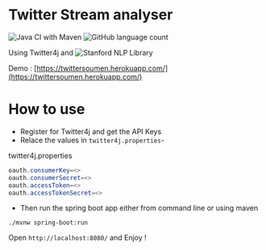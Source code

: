 # Twitter Stream analyser 
![Java CI with Maven](https://github.com/soumencemk/twitterAnalyser/workflows/Java%20CI%20with%20Maven/badge.svg) ![GitHub language count](https://img.shields.io/github/languages/count/soumencemk/twitterAnalyser?style=plastic)

Using Twitter4j and ![Stanford NLP Library](https://stanfordnlp.github.io/)

Demo : [https://twittersoumen.herokuapp.com/](https://twittersoumen.herokuapp.com/)
# How to use
* Register for Twitter4j and get the API Keys
* Relace the values in `twitter4j.properties`-

twitter4j.properties
``` java
oauth.consumerKey=<>
oauth.consumerSecret=<>
oauth.accessToken=<>
oauth.accessTokenSecret=<>
```
* Then run the spring boot app either from command line or using maven 
```shell
./mvnw spring-boot:run
```
Open `http://localhost:8080/` and Enjoy !
